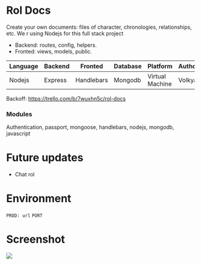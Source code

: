 # Rol Docs 

Create your own documents: files of character, chronologies, relationships, etc.
We r using Nodejs for this full stack project

- Backend: routes, config, helpers.
- Fronted: views, models, public.

| Language | Backend | Fronted | Database | Platform | Author |
| -------- | -------- |--------|--------|--------|--------|
| Nodejs | Express | Handlebars | Mongodb | Virtual Machine | Volkya |

Backoff: https://trello.com/b/7wuxhn5c/rol-docs

### Modules

Authentication, passport, mongoose, handlebars, nodejs, mongodb, javascript

# Future updates

- Chat rol

# Environment
`PROD: url`
`PORT`

# Screenshot

![](docs/rolDocs.png)
